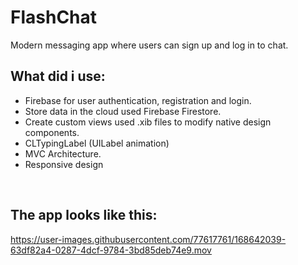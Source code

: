 # FlashChat
Modern messaging app where users can sign up and log in to chat.


## What did i use:
- Firebase for user authentication, registration and login.
- Store data in the cloud used Firebase Firestore.
- Create custom views used .xib files to modify native design components.
- CLTypingLabel (UILabel animation)
- MVC Architecture.
- Responsive design

<br/>

## The app looks like this:
https://user-images.githubusercontent.com/77617761/168642039-63df82a4-0287-4dcf-9784-3bd85deb74e9.mov
